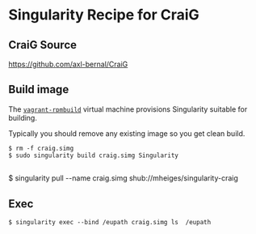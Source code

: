 
# Singularity Recipe for CraiG

## CraiG Source

https://github.com/axl-bernal/CraiG


## Build image

The [`vagrant-rpmbuild`](https://github.com/EuPathDB/vagrant-rpmbuild)
virtual machine provisions Singularity suitable for building.

Typically you should remove any existing image so you get clean build.

```
$ rm -f craig.simg
$ sudo singularity build craig.simg Singularity 
```

##

$ singularity pull --name craig.simg shub://mheiges/singularity-craig

## Exec

```
$ singularity exec --bind /eupath craig.simg ls  /eupath
```